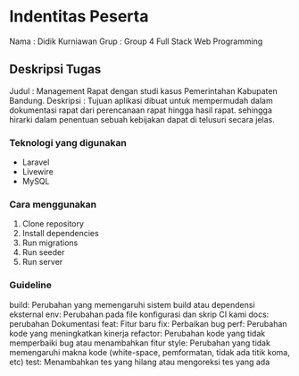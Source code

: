 # Indentitas Peserta
Nama : Didik Kurniawan
Grup : Group 4 Full Stack Web Programming

## Deskripsi Tugas
Judul : Management Rapat dengan studi kasus Pemerintahan Kabupaten Bandung.
Deskripsi : Tujuan aplikasi dibuat untuk mempermudah dalam dokumentasi rapat dari perencanaan rapat hingga hasil rapat. sehingga hirarki dalam penentuan sebuah kebijakan dapat di telusuri secara jelas.

### Teknologi yang digunakan
- Laravel
- Livewire
- MySQL

### Cara menggunakan
1. Clone repository
2. Install dependencies
3. Run migrations
4. Run seeder
5. Run server


### Guideline
build: Perubahan yang memengaruhi sistem build atau dependensi eksternal
env: Perubahan pada file konfigurasi dan skrip CI kami 
docs: perubahan Dokumentasi
feat: Fitur baru
fix: Perbaikan bug
perf: Perubahan kode yang meningkatkan kinerja
refactor: Perubahan kode yang tidak memperbaiki bug atau menambahkan fitur
style: Perubahan yang tidak memengaruhi makna kode (white-space, pemformatan, tidak ada titik koma, etc)
test: Menambahkan tes yang hilang atau mengoreksi tes yang ada